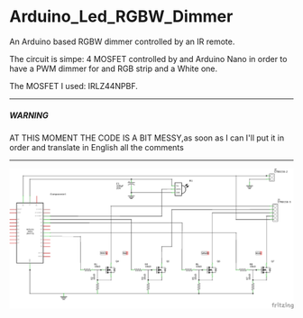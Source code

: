 # Arduino_Led_RGBW_Dimmer

An Arduino based RGBW dimmer controlled by an IR remote.



The circuit is simpe: 4 MOSFET controlled by and Arduino Nano in order to have a PWM dimmer for and RGB strip and a White one.



The MOSFET I used: IRLZ44NPBF.



------

##### WARNING

AT THIS MOMENT THE CODE IS A BIT MESSY,as soon as I can I'll put it in order and translate in English all the comments

------



![](/Docs/ledCamera_schem.png)
